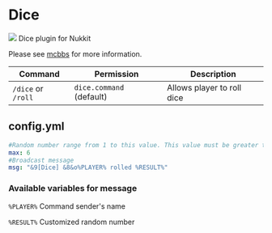 # Dice
[![](https://i.loli.net/2019/02/25/5c72cb43993d8.png)](http://www.mcbbs.net/thread-847592-1-1.html "骰子")
Dice plugin for Nukkit

Please see [mcbbs](http://www.mcbbs.net/thread-847592-1-1.html) for more information.

| Command | Permission | Description |
| - | - | - |
| `/dice` or `/roll` | `dice.command` (default) | Allows player to roll dice |
## config.yml
```yaml
#Random number range from 1 to this value. This value must be greater than 1.
max: 6
#Broadcast message
msg: "&9[Dice] &8&o%PLAYER% rolled %RESULT%"
```
### Available variables for message
`%PLAYER%` Command sender's name

`%RESULT%` Customized random number
